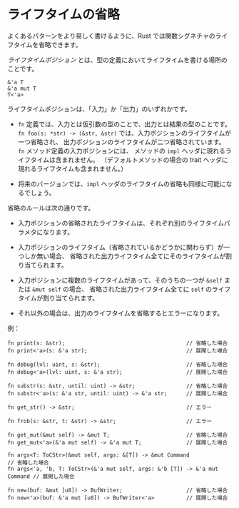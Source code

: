 <!--
# Lifetime Elision
-->

# ライフタイムの省略

<!--
In order to make common patterns more ergonomic, Rust allows lifetimes to be
*elided* in function signatures.
-->

よくあるパターンをより易しく書けるように、Rust では関数シグネチャのライフタイムを省略できます。

<!--
A *lifetime position* is anywhere you can write a lifetime in a type:
-->

*ライフタイムポジション* とは、型の定義においてライフタイムを書ける場所のことです。

```rust,ignore
&'a T
&'a mut T
T<'a>
```

<!--
Lifetime positions can appear as either "input" or "output":
-->

ライフタイムポジションは、「入力」か「出力」のいずれかです。

<!--
* For `fn` definitions, input refers to the types of the formal arguments
  in the `fn` definition, while output refers to
  result types. So `fn foo(s: &str) -> (&str, &str)` has elided one lifetime in
  input position and two lifetimes in output position.
  Note that the input positions of a `fn` method definition do not
  include the lifetimes that occur in the method's `impl` header
  (nor lifetimes that occur in the trait header, for a default method).
-->

* `fn` 定義では、入力とは仮引数の型のことで、出力とは結果の型のことです。
  `fn foo(s: *str) -> (&str, &str)` では、入力ポジションのライフタイムが一つ省略され、
  出力ポジションのライフタイムが二つ省略されています。
  `fn` メソッド定義の入力ポジションには、
  メソッドの `impl` ヘッダに現れるライフタイムは含まれません。
  （デフォルトメソッドの場合の trait ヘッダに現れるライフタイムも含まれません。）

<!--
* In the future, it should be possible to elide `impl` headers in the same manner.
-->

* 将来のバージョンでは、`impl` ヘッダのライフタイムの省略も同様に可能になるでしょう。

<!--
Elision rules are as follows:
-->

省略のルールは次の通りです。

<!--
* Each elided lifetime in input position becomes a distinct lifetime
  parameter.
-->

* 入力ポジションの省略されたライフタイムは、それぞれ別のライフタイムパラメタになります。

<!--
* If there is exactly one input lifetime position (elided or not), that lifetime
  is assigned to *all* elided output lifetimes.
-->

* 入力ポジションのライフタイム（省略されているかどうかに関わらず）が一つしか無い場合、
  省略された出力ライフタイム全てにそのライフタイムが割り当てられます。

<!--
* If there are multiple input lifetime positions, but one of them is `&self` or
  `&mut self`, the lifetime of `self` is assigned to *all* elided output lifetimes.
-->

* 入力ポジションに複数のライフタイムがあって、そのうちの一つが `&self` または `&mut self` の場合、
  省略された出力ライフタイム全てに `self` のライフタイムが割り当てられます。

<!--
* Otherwise, it is an error to elide an output lifetime.
-->

* それ以外の場合は、出力のライフタイムを省略するとエラーになります。

<!--
Examples:
-->

例：

```rust,ignore
fn print(s: &str);                                      // 省略した場合
fn print<'a>(s: &'a str);                               // 展開した場合

fn debug(lvl: uint, s: &str);                           // 省略した場合
fn debug<'a>(lvl: uint, s: &'a str);                    // 展開した場合

fn substr(s: &str, until: uint) -> &str;                // 省略した場合
fn substr<'a>(s: &'a str, until: uint) -> &'a str;      // 展開した場合

fn get_str() -> &str;                                   // エラー

fn frob(s: &str, t: &str) -> &str;                      // エラー

fn get_mut(&mut self) -> &mut T;                        // 省略した場合
fn get_mut<'a>(&'a mut self) -> &'a mut T;              // 展開した場合

fn args<T: ToCStr>(&mut self, args: &[T]) -> &mut Command                  // 省略した場合
fn args<'a, 'b, T: ToCStr>(&'a mut self, args: &'b [T]) -> &'a mut Command // 展開した場合

fn new(buf: &mut [u8]) -> BufWriter;                    // 省略した場合
fn new<'a>(buf: &'a mut [u8]) -> BufWriter<'a>          // 展開した場合

```
